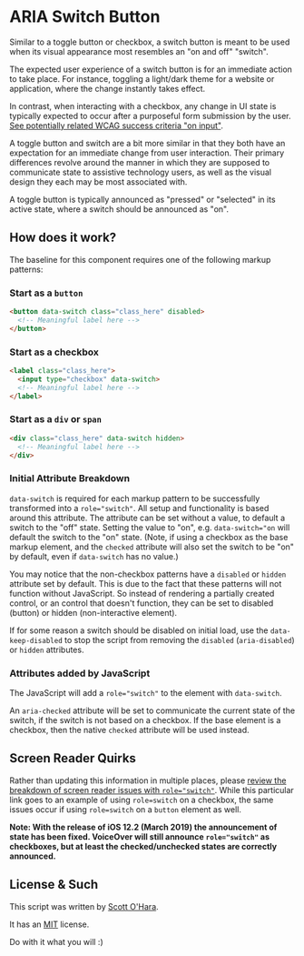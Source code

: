 # ARIA Switch Button
Similar to a toggle button or checkbox, a switch button is meant to be used when its visual appearance most resembles an "on and off" "switch".  

The expected user experience of a switch button is for an immediate action to take place. For instance, toggling a light/dark theme for a website or application, where the change instantly takes effect. 

In contrast, when interacting with a checkbox, any change in UI state is typically expected to occur after a purposeful form submission by the user.  [See potentially related WCAG success criteria "on input"](https://www.w3.org/TR/UNDERSTANDING-WCAG20/consistent-behavior-unpredictable-change.html).

A toggle button and switch are a bit more similar in that they both have an expectation for an immediate change from user interaction. Their primary differences revolve around the manner in which they are supposed to communicate state to assistive technology users, as well as the visual design they each may be most associated with.

A toggle button is typically announced as "pressed" or "selected" in its active state, where a switch should be announced as "on".  


## How does it work?
The baseline for this component requires one of the following markup patterns:

### Start as a `button`
```html
<button data-switch class="class_here" disabled>
  <!-- Meaningful label here -->
</button>
```

### Start as a checkbox
```html
<label class="class_here">
  <input type="checkbox" data-switch>
  <!-- Meaningful label here -->
</label>
```


### Start as a `div` or `span`
```html
<div class="class_here" data-switch hidden>
  <!-- Meaningful label here -->
</div>
```

### Initial Attribute Breakdown
`data-switch` is required for each markup pattern to be successfully transformed into a `role="switch"`. All setup and functionality is based around this attribute.  The attribute can be set without a value, to default a switch to the "off" state.  Setting the value to "on", e.g. `data-switch="on` will default the switch to the "on" state. (Note, if using a checkbox as the base markup element, and the `checked` attribute will also set the switch to be "on" by default, even if `data-switch` has no value.)

You may notice that the non-checkbox patterns have a `disabled` or `hidden` attribute set by default.  This is due to the fact that these patterns will not function without JavaScript. So instead of rendering a partially created control, or an control that doesn't function, they can be set to disabled (button) or hidden (non-interactive element).

If for some reason a switch should be disabled on initial load, use the `data-keep-disabled` to stop the script from removing the `disabled` (`aria-disabled`) or `hidden` attributes.

### Attributes added by JavaScript
The JavaScript will add a `role="switch"` to the element with `data-switch`.  

An `aria-checked` attribute will be set to communicate the current state of the switch, if the switch is not based on a checkbox. If the base element is a checkbox, then the native `checked` attribute will be used instead.


## Screen Reader Quirks
Rather than updating this information in multiple places, please [review the breakdown of screen reader issues with `role="switch"`](https://scottaohara.github.io/a11y_styled_form_controls/src/checkbox--switch/#affects_on_sr).  While this particular link goes to an example of using `role=switch` on a checkbox, the same issues occur if using `role=switch` on a `button` element as well.

**Note: With the release of iOS 12.2 (March 2019) the announcement of state has been fixed. VoiceOver will still announce `role="switch"` as checkboxes, but at least the checked/unchecked states are correctly announced.**

## License & Such
This script was written by [Scott O'Hara](https://twitter.com/scottohara).

It has an [MIT](https://github.com/scottaohara/aria-switch-button/blob/master/LICENSE) license.

Do with it what you will :)

